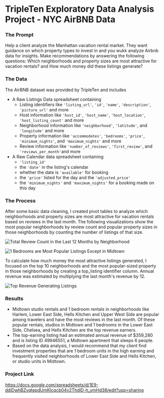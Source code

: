 # TripleTen Exploratory Data Analysis Project - NYC AirBNB Data

### The Prompt
Help a client analyze the Manhattan vacation rental market. They want guidance on which property types to invest in and you wukk analyze Airbnb data for insights. Make recommendations by answering the following questions: Which neighborhoods and property sizes are most attractive for vacation rentals?
and How much money did these listings generate?

### The Data
The AirBNB dataset was provided by TripleTen and includes 
- A Raw Listings Data spreadsheet containing  
    - Listing identifiers like `'listing_url'`, `'id'`, `'name'`, `'description'`, `'picture_url'` and more
    - Host information like `'host_id'`, `'host_name'`, `'host_location'`, `'host_listing_count'` and more
    - Neighborhood information like `'neighborhood'`, `'latitude'`, and `'longitude'` and more
    - Property information like `'accommodates'`, `'bedrooms'`, `'price'`, `'minimum_nights'`, and `'maximum_nights'` and more
    - Review information like `'number_of_reviews'`, `'first_review'`, and `'reviews_per_month'`and more
- A Raw Calendar data spreadsheet containing
    - `'listing_id'`
    - the `'date'` in the listing's calendar
    - whether the date is `'available'` for booking
    -  the `'price'` listed for the day and the `'adjusted_price'`
    -  the `'minimum_nights'` and `'maximum_nights'` for a booking made on this day

### The Process
After some basic data cleaning, I created pivot tables to analyze which neighborhoods and property sizes are most attractive for vacation rentals based on reviews in the last month. The following visualizations show the most popular neighborhoods by review count and popular property sizes in those neighborhoods by counting the number of listings of that size. 

![Total Review Count in the Last 12 Months by Neighborhood](https://github.com/user-attachments/assets/ed5d2031-64ef-4c23-99af-79742f48fa14)

![1 Bedrooms are Most Popular Listings Except in Midtown](https://github.com/user-attachments/assets/ccb07622-1615-45a0-b5cc-01126acb8607)

To calculate how much money the most attractive listings generated, I focused on the top 10 neighborhoods and the most popular-sized property in those neighborhoods by creating a top_listing identifier column. Annual revenue was estimated by multiplying the last month's revenue by 12. 

![Top Revenue Generating Listings](https://github.com/user-attachments/assets/ff927407-48f0-4638-aed9-dc55b625f0aa)


### Results
- Midtown studio rentals and 1 bedroom rentals in neighborhoods like Harlem, Lower East Side, Hells Kitchen and Upper West Side are popular among travelers and have the most 
reviews in the last month. Of these popular rentals, studios in Midtown and 1 bedrooms in the Lower East Side, Chelsea, and Hells Kitchen are the top revenue earners.
- The top-earning listing had an estimated annual revenue of $359,280 and is listing ID 49946551, a Midtown apartment that sleeps 6 people.
- Based on the data analysis, I would recommend that my client find investment properties that are 1 bedroom units in the high earning and frequently visited neighborhoods of Lower East Side and Hells Kitchen, or studio units in Midtown.

### Project Link
https://docs.google.com/spreadsheets/d/1E9-ddjDwhBZvqtepdUmKIcqcb04v2ThdlD-h_ymHd38/edit?usp=sharing
